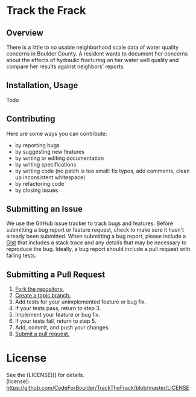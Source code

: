 Track the Frack
=============
## Overview  
There is a little to no usable neighborhood scale data of water quality concerns in Boulder County. A resident wants to document her concerns about the effects of hydraulic fracturing on her water well quality and compare her results against neighbors' reports. 

## Installation, Usage  
Todo  

## Contributing  
Here are some ways you can contribute:
* by reporting bugs
* by suggesting new features
* by writing or editing documentation
* by writing specifications
* by writing code (no patch is too small: fix typos, add comments, clean up inconsistent whitespace)
* by refactoring code
* by closing issues

## Submitting an Issue  
We use the GitHub issue tracker to track bugs and features. Before submitting a bug report or feature request, check to make sure it hasn't already been submitted. When submitting a bug report, please include a [Gist][] that includes a stack trace and any details that may be necessary to reproduce the bug. Ideally, a bug report should include a pull request with failing tests.  

[gist]: https://gist.github.com/

## Submitting a Pull Request
1. [Fork the repository.][fork]  
2. [Create a topic branch.][branch]  
3. Add tests for your unimplemented feature or bug fix.  
4. If your tests pass, return to step 3.  
5. Implement your feature or bug fix.  
6. If your tests fail, return to step 5.  
7. Add, commit, and push your changes.  
8. [Submit a pull request.][pr]  

[fork]: http://help.github.com/fork-a-repo/
[branch]: http://learn.github.com/p/branching.html
[pr]: http://help.github.com/send-pull-requests/

# License
See the [LICENSE][] for details.  
[license]: https://github.com/CodeForBoulder/TrackTheFrack/blob/master/LICENSE